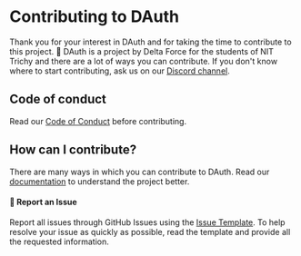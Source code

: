 # Contributing to DAuth

Thank you for your interest in DAuth and for taking the time to contribute to this project. 🙌 
DAuth is a project by Delta Force for the students of NIT Trichy and there are a lot of ways you can contribute. 
If you don't know where to start contributing, ask us on our [Discord channel](https://discord.gg/3Q2gpwdn). 

## Code of conduct

Read our [Code of Conduct](CODE_OF_CONDUCT.md) before contributing.

## How can I contribute?

There are many ways in which you can contribute to DAuth. Read our [documentation](https://delta.github.io/DAuth-Docs/) to understand the project better.

#### 🐛 Report an Issue
Report all issues through GitHub Issues using the [Issue Template](ISSUE_TEMPLATE.md).
To help resolve your issue as quickly as possible, read the template and provide all the requested information.